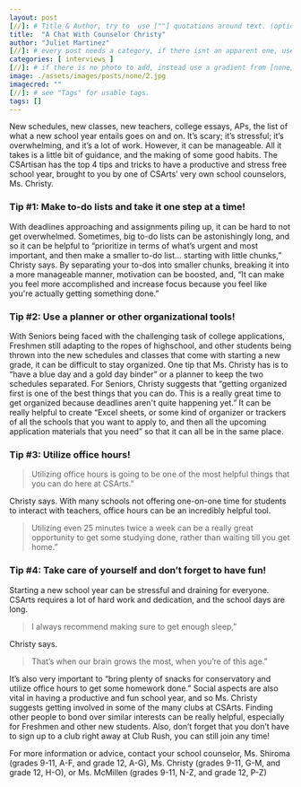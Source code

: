 ```yaml
---
layout: post
[//]: # Title & Author, try to  use [""] quotations around text. (optional, just formality).
title:  "A Chat With Counselor Christy"
author: "Juliet Martinez"
[//]: # every post needs a category, if there isnt an apparent one, use [misc].
categories: [ interviews ]
[//]: # if there is no photo to add, instead use a gradient from [none] folder by picking a number from 1-10. (all gradients are .jpg)
image: ./assets/images/posts/none/2.jpg
imagecred: ""
[//]: # see "Tags" for usable tags.
tags: []
---
```

New schedules, new classes, new teachers, college essays, APs, the list of what a new school year entails goes on and on. It’s scary; it’s stressful; it’s overwhelming, and it’s a lot of work. However, it can be manageable. All it takes is a little bit of guidance, and the making of some good habits. The CSArtisan has the top 4 tips and tricks to have a productive and stress free school year, brought to you by one of CSArts’ very own school counselors, Ms. Christy.

### Tip #1: Make to-do lists and take it one step at a time!

With deadlines approaching and assignments piling up, it can be hard to not get overwhelmed. Sometimes, big to-do lists can be astonishingly long, and so it can be helpful to “prioritize in terms of what’s urgent and most important, and then make a smaller to-do list… starting with little chunks,” Christy says. By separating your to-dos into smaller chunks, breaking it into a more manageable manner, motivation can be boosted, and, “It can make you feel more accomplished and increase focus because you feel like you're actually getting something done.”

### Tip #2: Use a planner or other organizational tools!

With Seniors being faced with the challenging task of college applications, Freshmen still adapting to the ropes of highschool, and other students being thrown into the new schedules and classes that come with starting a new grade, it can be difficult to stay organized. One tip that Ms. Christy has is to “have a blue day and a gold day binder” or a planner to keep the two schedules separated. For Seniors, Christy suggests that “getting organized first is one of the best things that you can do. This is a really great time to get organized because deadlines aren't quite happening yet.” It can be really helpful to create “Excel sheets, or some kind of organizer or trackers of all the schools that you want to apply to, and then all the upcoming application materials that you need” so that it can all be in the same place. 

### Tip #3: Utilize office hours!

> Utilizing office hours is going to be one of the most helpful things that you can do here at CSArts.” 

Christy says. With many schools not offering one-on-one time for students to interact with teachers, office hours can be an incredibly helpful tool. 

> Utilizing even 25 minutes twice a week can be a really great opportunity to get some studying done, rather than waiting till you get home.”

### Tip #4: Take care of yourself and don’t forget to have fun!

Starting a new school year can be stressful and draining for everyone. CSArts requires a lot of hard work and dedication, and the school days are long. 

> I always recommend making sure to get enough sleep,” 

Christy says. 

> That’s when our brain grows the most, when you’re of this age.” 

It’s also very important to “bring plenty of snacks for conservatory and utilize office hours to get some homework done.” Social aspects are also vital in having a productive and fun school year, and so Ms. Christy suggests getting involved in some of the many clubs at CSArts. Finding other people to bond over similar interests can be really helpful, especially for Freshmen and other new students. Also, don’t forget that you don’t have to sign up to a club right away at Club Rush, you can still join any time!

For more information or advice, contact your school counselor, Ms. Shiroma (grades 9-11, A-F, and grade 12, A-G), Ms. Christy (grades 9-11, G-M, and grade 12, H-O), or Ms. McMillen (grades 9-11, N-Z, and grade 12, P-Z)